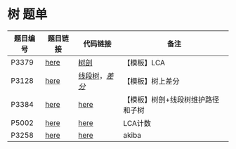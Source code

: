 # 树 题单

题目编号 | 题目链接 | 代码链接 | 备注
---|---|---|---
P3379 | [here](https://www.luogu.com.cn/problem/P3379) | [树剖](/sol/luogu/P3379.cpp) | 【模板】LCA
P3128 | [here](https://www.luogu.com.cn/problem/P3128) | [线段树](/sol/luogu/P3128-2.cpp)，[_差分_](/sol/luogu/P3128-1.cpp) | 【模板】树上差分
P3384 | [here](https://www.luogu.com.cn/problem/P3384) | [here](/sol/luogu/P3384.cpp) | 【模板】树剖+线段树维护路径和子树
P5002 | [here](https://www.luogu.com.cn/problem/P5002) | [here](/sol/luogu/P5002.cpp) | LCA计数
P3258 | [here](https://www.luogu.com.cn/problem/P3258) | [here](/sol/luogu/P3258.cpp) | akiba